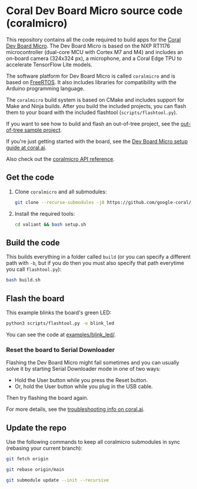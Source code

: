 # Coral Dev Board Micro source code (coralmicro)

This repository contains all the code required to build apps for the [Coral Dev
Board Micro](https://coral.ai/products/dev-board-micro). The Dev Board Micro is
based on the NXP RT1176 microcontroller (dual-core MCU with Cortex M7 and M4)
and includes an on-board camera (324x324 px), a microphone, and a Coral Edge TPU
to accelerate TensorFlow Lite models.

The software platform for Dev Board Micro is called `coralmicro` and is based
on [FreeRTOS](https://www.freertos.org/). It also includes libraries for
compatibility with the Arduino programming language.

The `coralmicro` build system is based on CMake and includes support for Make
and Ninja builds. After you build the included projects, you can flash
them to your board with the included flashtool (`scripts/flashtool.py`).

If you want to see how to build and flash an out-of-tree project, see the
[out-of-tree sample project](https://github.com/google-coral/coralmicro-out-of-tree-sample).

If you're just getting started with the board, see the [Dev Board Micro setup
guide at coral.ai](https://coral.ai/docs/dev-board-micro/get-started/).

Also check out the [coralmicro API
reference](http://coral.ai/docs/reference/micro/).


## Get the code

1. Clone `coralmicro` and all submodules:

    ```bash
    git clone --recurse-submodules -j8 https://github.com/google-coral/coralmicro
    ```

2. Install the required tools:

    ```bash
    cd valiant && bash setup.sh
    ```


## Build the code

This builds everything in a folder called `build` (or you can specify a
different path with `-b`, but if you do then you must also specify that path
everytime you call `flashtool.py`):

```bash
bash build.sh
```

## Flash the board

This example blinks the board's green LED:

```bash
python3 scripts/flashtool.py -e blink_led
```

You can see the code at [examples/blink_led/](examples/blink_led/).


### Reset the board to Serial Downloader

Flashing the Dev Board Micro might fail sometimes and you can usually solve
it by starting Serial Downloader mode in one of two ways:

+ Hold the User button while you press the Reset button.
+ Or, hold the User button while you plug in the USB cable.

Then try flashing the board again.

For more details, see the [troubleshooting info on
coral.ai](https://coral.ai/docs/dev-board-micro/get-started/#serial-downloader).


## Update the repo

Use the following commands to keep all coralmicro submodules in sync (rebasing your current branch):

```bash
git fetch origin

git rebase origin/main

git submodule update --init --recursive
```

